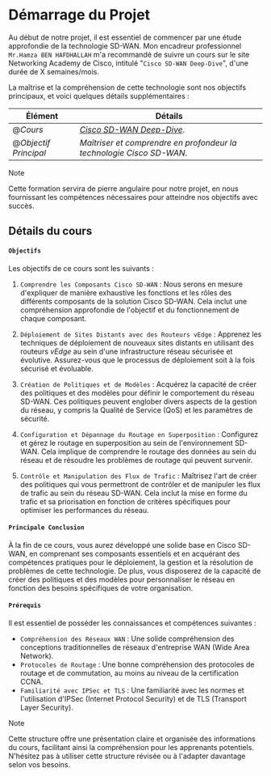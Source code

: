 # Démarrage du Projet

Au début de notre projet, il est essentiel de commencer par une étude approfondie de la technologie SD-WAN. Mon encadreur professionnel `Mr.Hamza BEN HAFDHALLAH` m'a recommandé de suivre un cours sur le site Networking Academy de Cisco, intitulé "`Cisco SD-WAN Deep-Dive`", d'une durée de X semaines/mois.

La maîtrise et la compréhension de cette technologie sont nos objectifs principaux, et voici quelques détails supplémentaires :

Élément | Détails
-----| ----
@*Cours* | *[Cisco SD-WAN Deep-Dive](https://www.networkacademy.io/ccie-enterprise/sdwan)*.
@*Objectif Principal* | *Maîtriser et comprendre en profondeur la technologie Cisco SD-WAN*.

> [!Note]
> Cette formation servira de pierre angulaire pour notre projet, en nous fournissant les compétences nécessaires pour atteindre nos objectifs avec succès.

## Détails du cours

#### `Objectifs`

Les objectifs de ce cours sont les suivants :

1. `Comprendre les Composants Cisco SD-WAN` : Nous serons en mesure d'expliquer de manière exhaustive les fonctions et les rôles des différents composants de la solution Cisco SD-WAN. Cela inclut une compréhension approfondie de l'objectif et du fonctionnement de chaque composant.

2. `Déploiement de Sites Distants avec des Routeurs vEdge` : Apprenez les techniques de déploiement de nouveaux sites distants en utilisant des routeurs *vEdge* au sein d'une infrastructure réseau sécurisée et évolutive. Assurez-vous que le processus de déploiement soit à la fois sécurisé et évoluable.

3. `Création de Politiques et de Modèles` : Acquérez la capacité de créer des politiques et des modèles pour définir le comportement du réseau SD-WAN. Ces politiques peuvent englober divers aspects de la gestion du réseau, y compris la Qualité de Service (QoS) et les paramètres de sécurité.

4. `Configuration et Dépannage du Routage en Superposition` : Configurez et gérez le routage en superposition au sein de l'environnement SD-WAN. Cela implique de comprendre le routage des données au sein du réseau et de résoudre les problèmes de routage qui peuvent survenir.

5. `Contrôle et Manipulation des Flux de Trafic` : Maîtrisez l'art de créer des politiques qui vous permettront de contrôler et de manipuler les flux de trafic au sein du réseau SD-WAN. Cela inclut la mise en forme du trafic et sa priorisation en fonction de critères spécifiques pour optimiser les performances du réseau.

#### `Principale Conclusion`

À la fin de ce cours, vous aurez développé une solide base en Cisco SD-WAN, en comprenant ses composants essentiels et en acquérant des compétences pratiques pour le déploiement, la gestion et la résolution de problèmes de cette technologie. De plus, vous disposerez de la capacité de créer des politiques et des modèles pour personnaliser le réseau en fonction des besoins spécifiques de votre organisation.

#### `Prérequis`

Il est essentiel de posséder les connaissances et compétences suivantes :

* `Compréhension des Réseaux WAN` : Une solide compréhension des conceptions traditionnelles de réseaux d'entreprise WAN (Wide Area Network).
* `Protocoles de Routage` : Une bonne compréhension des protocoles de routage et de commutation, au moins au niveau de la certification CCNA.
* `Familiarité avec IPSec et TLS` : Une familiarité avec les normes et l'utilisation d'IPSec (Internet Protocol Security) et de TLS (Transport Layer Security).

> [!NOTE]
> Cette structure offre une présentation claire et organisée des informations du cours, facilitant ainsi la compréhension pour les apprenants potentiels. N'hésitez pas à utiliser cette structure révisée ou à l'adapter davantage selon vos besoins.
